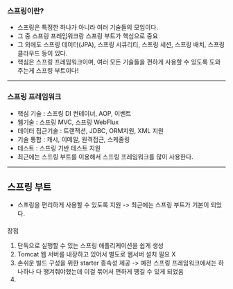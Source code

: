 ### 스프링이란?
* 스프링은 특정한 하나가 아니라 여러 기술들의 모임이다.
* 그 중 스프링 프레임워크랑 스프링 부트가 핵심으로 중요
* 그 외에도 스프링 데이터(JPA), 스프링 시큐리티, 스프링 세션, 스프링 배치, 스프링 클라우드 등이 있다.
* 핵심은 스프링 프레임워크이며, 여러 모든 기술들을 편하게 사용할 수 있도록 도와주는게 스프링 부트이다!

----

### 스프링 프레임워크
* 핵심 기술 : 스프링 DI 컨테이너, AOP, 이벤트
* 웹기술 : 스프링 MVC, 스프링 WebFlux
* 데이터 접근기술 : 트랜잭션, JDBC, ORM지원, XML 지원
* 기술 통합 : 캐시, 이메일, 원격접근, 스케줄링
* 테스트 : 스프링 기반 테스트 지원
* 최근에는 스프링 부트를 이용해서 스프링 프레임워크를 많이 사용한다.

----

## 스프링 부트
* 스프링을 편리하게 사용할 수 있도록 지원 -> 최근에는 스프링 부트가 기본이 되었다.
#### 
장점
1. 단독으로 실행할 수 있는 스프링 애플리케이션을 쉽게 생성
2. Tomcat 웹 서버를 내장하고 있어서 별도로 웹서버 설치 필요 X
3. 손쉬운 빌드 구성을 위한 starter 종속성 제공 
   -> 예전 스프링 프레임워크에서는 하나하나 다 땡겨줘야했는데 이걸 묶어서 편하게 떙길 수 있게 되었음
4. 
